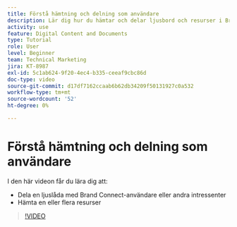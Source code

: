 ```yaml
---
title: Förstå hämtning och delning som användare
description: Lär dig hur du hämtar och delar ljusbord och resurser i Brand Connect för [!UICONTROL Workfront DAM].
activity: use
feature: Digital Content and Documents
type: Tutorial
role: User
level: Beginner
team: Technical Marketing
jira: KT-8987
exl-id: 5c1ab624-9f20-4ec4-b335-ceeaf9cbc86d
doc-type: video
source-git-commit: d17df7162ccaab6b62db34209f50131927c0a532
workflow-type: tm+mt
source-wordcount: '52'
ht-degree: 0%

---
```


# Förstå hämtning och delning som användare

I den här videon får du lära dig att:

* Dela en ljuslåda med Brand Connect-användare eller andra intressenter
* Hämta en eller flera resurser

>[!VIDEO](https://video.tv.adobe.com/v/335249/?quality=12&learn=on&enablevpops)

